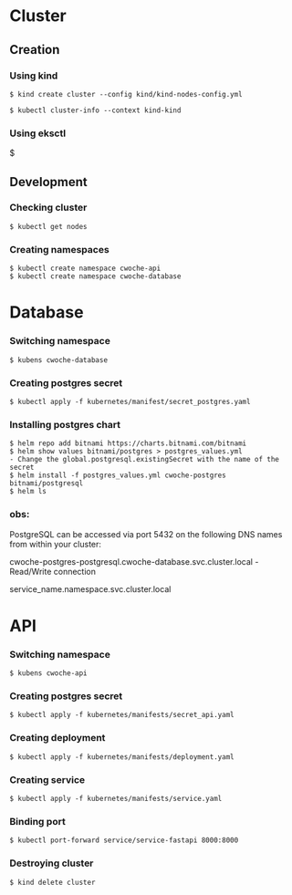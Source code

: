 # Cluster

## Creation
### Using kind
```shell
$ kind create cluster --config kind/kind-nodes-config.yml
```
```shell
$ kubectl cluster-info --context kind-kind
```

### Using eksctl
$ 

## Development
### Checking cluster
```shell
$ kubectl get nodes
```

### Creating namespaces
```shell
$ kubectl create namespace cwoche-api
$ kubectl create namespace cwoche-database
```


# Database
### Switching namespace
```shell
$ kubens cwoche-database
```

### Creating postgres secret
```shell
$ kubectl apply -f kubernetes/manifest/secret_postgres.yaml
```


### Installing postgres chart
```shell
$ helm repo add bitnami https://charts.bitnami.com/bitnami
$ helm show values bitnami/postgres > postgres_values.yml
- Change the global.postgresql.existingSecret with the name of the secret
$ helm install -f postgres_values.yml cwoche-postgres bitnami/postgresql
$ helm ls
```
### obs: 
PostgreSQL can be accessed via port 5432 on the following DNS names from within your cluster:

cwoche-postgres-postgresql.cwoche-database.svc.cluster.local - Read/Write connection

service_name.namespace.svc.cluster.local 


# API
### Switching namespace
```shell
$ kubens cwoche-api
```

### Creating postgres secret
```shell
$ kubectl apply -f kubernetes/manifests/secret_api.yaml
```

### Creating deployment
```shell
$ kubectl apply -f kubernetes/manifests/deployment.yaml
```

### Creating service
```shell
$ kubectl apply -f kubernetes/manifests/service.yaml
```

### Binding port
```shell
$ kubectl port-forward service/service-fastapi 8000:8000
```

### Destroying cluster
```shell
$ kind delete cluster
```
